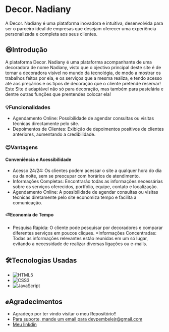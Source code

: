 # Decor. Nadiany
 A Decor. Nadiany  é uma plataforma inovadora e intuitiva, desenvolvida para ser o parceiro ideal de empresas que desejam oferecer uma experiência personalizada e completa aos seus clientes.

## 😆Introdução

A plataforma Decor. Nadiany é uma plataforma acompanhante de uma decoradora de nome Nadiany, visto que o ojectivo principal deste site é de tornar a decoradora visivel no mundo da tecnológia, de modo a mostrar os trabalhos feitos por ela, e os serviços que a mesma realiza, e tendo acesso até aos preçários e os tipos de decoração que o cliente pretende reservar! Este Site é adaptável não só para decoração, mas também para pastelária e dentre outras funções que prentendes colocar ela!

### 💡Funcionalidades
* Agendamento Online: Possibilidade de agendar consultas ou visitas técnicas directamente pelo site.
* Depoimentos de Clientes: Exibição de depoimentos positivos de clientes anteriores, aumentando a credibilidade.

### 😉Vantagens
#### Conveniência e Acessibilidade
* Acesso 24/24: Os clientes podem acessar o site a qualquer hora do dia ou da noite, sem se preocupar com horários de atendimento.
* Informações Completas: Encontrarão todas as informações necessárias sobre os serviços oferecidos, portfólio, equipe, contato e localização.
* Agendamento Online: A possibilidade de agendar consultas ou visitas técnicas diretamente pelo site economiza tempo e facilita a comunicação.

#### ⛅Economia de Tempo
* Pesquisa Rápida: O cliente pode pesquisar por decoradores e comparar diferentes serviços em poucos cliques.
*Informações Concentradas: Todas as informações relevantes estão reunidas em um só lugar, evitando a necessidade de realizar diversas ligações ou e-mails.

## 🛠️Tecnologias Usadas
* ![HTML5](https://img.shields.io/badge/html5-%23E34F26.svg?style=for-the-badge&logo=html5&logoColor=white)
* 	![CSS3](https://img.shields.io/badge/css3-%231572B6.svg?style=for-the-badge&logo=css3&logoColor=white)
* 	![JavaScript](https://img.shields.io/badge/javascript-%23323330.svg?style=for-the-badge&logo=javascript&logoColor=%23F7DF1E)

## ✊Agradecimentos
* Agradeço por ter vindo visitar o meu Repositório!!
* [Para suporte, mande um email para devpembelejr@gmail.com](devpembelejr@gmail.com)
* [Meu linkdin](https://www.linkedin.com/in/carlos-pembele-464657311/) 
